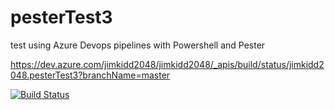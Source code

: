 # pesterTest3
test using Azure Devops pipelines with Powershell and Pester

https://dev.azure.com/jimkidd2048/jimkidd2048/_apis/build/status/jimkidd2048.pesterTest3?branchName=master

[![Build Status](https://dev.azure.com/jimkidd2048/jimkidd2048/_apis/build/status/jimkidd2048.pesterTest3?branchName=master)](https://dev.azure.com/jimkidd2048/jimkidd2048/_build/latest?definitionId=2&branchName=master)
